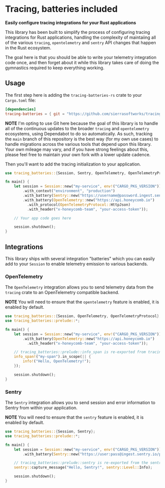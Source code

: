 # Tracing, batteries included
**Easily configure tracing integrations for your Rust applications**

This library has been built to simplify the process of configuring tracing
integrations for Rust applications, handling the complexity of maintaiing
all of the various `tracing`, `opentelemetry` and `sentry` API changes that
happen in the Rust ecosystem.

The goal here is that you should be able to write your telemetry integration
code once, and then forget about it while this library takes care of doing
the gymnastics required to keep everything working.

## Usage
The first step here is adding the `tracing-batteries-rs` crate to your
`Cargo.toml` file:

```toml
[dependencies]
tracing-batteries = { git = "https://github.com/sierrasoftworks/tracing-batteries-rs.git" }
```

**NOTE** I'm opting to use Git here because the goal of this library is to handle all of the
continuous updates to the broader `tracing` and `opentelemetry` ecosystems, using Dependabot
to do so automatically. As such, tracking the `main` branch of this repository is the best way
(for my own use cases) to handle migrations across the various tools that depend upon this library.
Your own mileage may vary, and if you have strong feelings about this, please feel free to maintain
your own fork with a lower update cadence.

Then you'll want to add the tracing initialization to your application.

```rust
use tracing_batteries::{Session, Sentry, OpenTelemetry, OpenTelemetryProtocol};

fn main() {
    let session = Session::new("my-service", env!("CARGO_PKG_VERSION"))
        .with_context("environment", "production")
        .with_battery(Sentry::new("https://username@password.ingest.sentry.io/project"))
        .with_battery(OpenTelemetry::new("https://api.honeycomb.io")
          .with_protocol(OpenTelemetryProtocol::HttpJson)
          .with_header("x-honeycomb-team", "your-access-token"));

    // Your app code goes here

    session.shutdown();
}
```

## Integrations
This library ships with several integration "batteries" which you can easily
add to your `Session` to enable telemetry emission to various backends.

### OpenTelemetry
The `OpenTelemetry` integration allows you to send telemetry data from the `tracing` crate
to an OpenTelemetry compatible backend.

**NOTE** You will need to ensure that the `opentelemetry` feature is enabled, it is enabled by default.

```rust
use tracing_batteries::{Session, OpenTelemetry, OpenTelemetryProtocol};
use tracing_batteries::prelude::*;

fn main() {
    let session = Session::new("my-service", env!("CARGO_PKG_VERSION"))
        .with_battery(OpenTelemetry::new("https://api.honeycomb.io")
          .with_header("x-honeycomb-team", "your-access-token"));

    // tracing_batteries::prelude::info_span is re-exported from tracing to allow you to use it in your code
    info_span!("my-span").in_scope(|| {
        info!("Hello, OpenTelemetry!");
    });

    session.shutdown();
}
```

### Sentry
The `Sentry` integration allows you to send session and error information to
Sentry from within your application.

**NOTE** You will need to ensure that the `sentry` feature is enabled, it is enabled by default.

```rust
use tracing_batteries::{Session, Sentry};
use tracing_batteries::prelude::*;

fn main() {
    let session = Session::new("my-service", env!("CARGO_PKG_VERSION"))
        .with_battery(Sentry::new("https://user:pass@ingest.sentry.io/project"));

    // tracing_batteries::prelude::sentry is re-exported from the sentry crate to allow you to use it in your code
    sentry::capture_message("Hello, Sentry!", sentry::Level::Info);

    session.shutdown();
}
```
